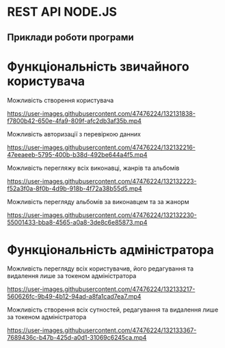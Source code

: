 




# REST API NODE.JS

## Приклади роботи програми

# Функціональність звичайного користувача
Можливість створення користувача

https://user-images.githubusercontent.com/47476224/132131838-f7800b42-650e-4fa9-809f-afc2db3af35b.mp4

Можливість авторизації з перевіркою данних


https://user-images.githubusercontent.com/47476224/132132216-47eeaeeb-5795-400b-b38d-492be644a4f5.mp4

Можливість перегляжу всіх виконавці, жанрів та альбомів

https://user-images.githubusercontent.com/47476224/132132223-f52a3f0a-8f0b-4d9b-918b-4f72a38b55d5.mp4

Можливість перегляду альбомів за виконавцем та за жанорм

https://user-images.githubusercontent.com/47476224/132132230-55001433-bba8-4565-a0a8-3de8c6e85873.mp4

# Функціональність адміністратора

Можливість перегляду всіх користувачив, його редагування та видалення лише за токеном адміністратора


https://user-images.githubusercontent.com/47476224/132133217-560626fc-9b49-4b12-94ad-a8fa1cad7ea7.mp4


Можливість створення всіх сутностей, редагування та видалення лише за токеном адміністратора


https://user-images.githubusercontent.com/47476224/132133367-7689436c-b47b-425d-a0d1-31069c6245ca.mp4

